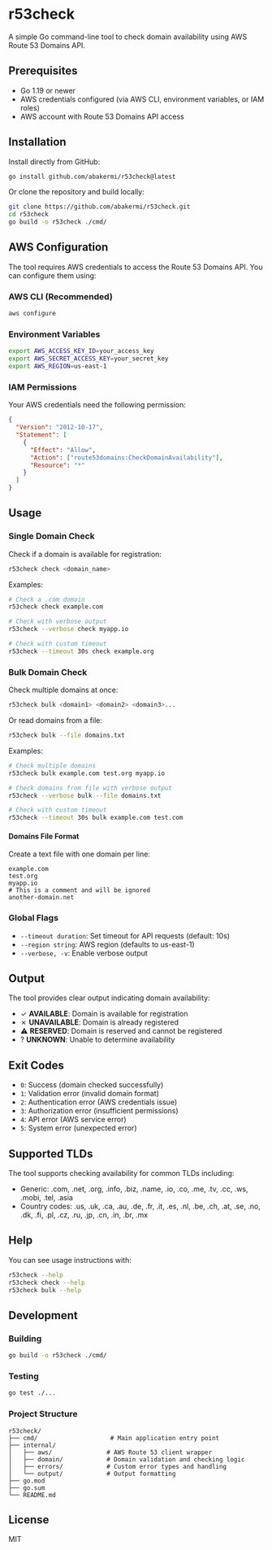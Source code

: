 # r53check

A simple Go command-line tool to check domain availability using AWS Route 53 Domains API.

## Prerequisites

- Go 1.19 or newer
- AWS credentials configured (via AWS CLI, environment variables, or IAM roles)
- AWS account with Route 53 Domains API access

## Installation

Install directly from GitHub:

```sh
go install github.com/abakermi/r53check@latest
```

Or clone the repository and build locally:

```sh
git clone https://github.com/abakermi/r53check.git
cd r53check
go build -o r53check ./cmd/
```

## AWS Configuration

The tool requires AWS credentials to access the Route 53 Domains API. You can configure them using:

### AWS CLI (Recommended)

```sh
aws configure
```

### Environment Variables

```sh
export AWS_ACCESS_KEY_ID=your_access_key
export AWS_SECRET_ACCESS_KEY=your_secret_key
export AWS_REGION=us-east-1
```

### IAM Permissions

Your AWS credentials need the following permission:

```json
{
  "Version": "2012-10-17",
  "Statement": [
    {
      "Effect": "Allow",
      "Action": ["route53domains:CheckDomainAvailability"],
      "Resource": "*"
    }
  ]
}
```

## Usage

### Single Domain Check

Check if a domain is available for registration:

```sh
r53check check <domain_name>
```

Examples:

```sh
# Check a .com domain
r53check check example.com

# Check with verbose output
r53check --verbose check myapp.io

# Check with custom timeout
r53check --timeout 30s check example.org
```

### Bulk Domain Check

Check multiple domains at once:

```sh
r53check bulk <domain1> <domain2> <domain3>...
```

Or read domains from a file:

```sh
r53check bulk --file domains.txt
```

Examples:

```sh
# Check multiple domains
r53check bulk example.com test.org myapp.io

# Check domains from file with verbose output
r53check --verbose bulk --file domains.txt

# Check with custom timeout
r53check --timeout 30s bulk example.com test.com
```

#### Domains File Format

Create a text file with one domain per line:

```
example.com
test.org
myapp.io
# This is a comment and will be ignored
another-domain.net
```

### Global Flags

- `--timeout duration`: Set timeout for API requests (default: 10s)
- `--region string`: AWS region (defaults to us-east-1)
- `--verbose, -v`: Enable verbose output

## Output

The tool provides clear output indicating domain availability:

- ✓ **AVAILABLE**: Domain is available for registration
- ✗ **UNAVAILABLE**: Domain is already registered
- ⚠ **RESERVED**: Domain is reserved and cannot be registered
- ? **UNKNOWN**: Unable to determine availability

## Exit Codes

- `0`: Success (domain checked successfully)
- `1`: Validation error (invalid domain format)
- `2`: Authentication error (AWS credentials issue)
- `3`: Authorization error (insufficient permissions)
- `4`: API error (AWS service error)
- `5`: System error (unexpected error)

## Supported TLDs

The tool supports checking availability for common TLDs including:

- Generic: .com, .net, .org, .info, .biz, .name, .io, .co, .me, .tv, .cc, .ws, .mobi, .tel, .asia
- Country codes: .us, .uk, .ca, .au, .de, .fr, .it, .es, .nl, .be, .ch, .at, .se, .no, .dk, .fi, .pl, .cz, .ru, .jp, .cn, .in, .br, .mx

## Help

You can see usage instructions with:

```sh
r53check --help
r53check check --help
r53check bulk --help
```

## Development

### Building

```sh
go build -o r53check ./cmd/
```

### Testing

```sh
go test ./...
```

### Project Structure

```
r53check/
├── cmd/                    # Main application entry point
├── internal/
│   ├── aws/               # AWS Route 53 client wrapper
│   ├── domain/            # Domain validation and checking logic
│   ├── errors/            # Custom error types and handling
│   └── output/            # Output formatting
├── go.mod
├── go.sum
└── README.md
```

## License

MIT
